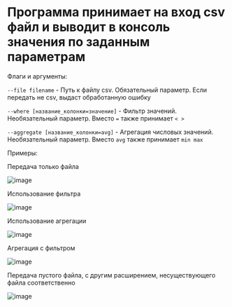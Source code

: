 # Программа принимает на вход csv файл и выводит в консоль значения по заданным параметрам

Флаги и аргументы:

`--file filename` - Путь к файлу csv. Обязательный параметр. Если передать не csv, выдаст обработанную ошибку

`--where [название_колонки=значение]` - Фильтр значений. Необязательный параметр. Вместо `=` также принимает `< >`

`--aggregate [название_колонки=avg]` - Агрегация числовых значений. Необязательный параметр. Вместо `avg` также принимает `min max`

Примеры:

Передача только файла

![image](https://github.com/user-attachments/assets/4c768faa-bac6-4f0c-92e7-819f40f2e635)

Использование фильтра

![image](https://github.com/user-attachments/assets/7e2f7cde-a884-411e-8326-d46423c773f0)

Использование агрегации

![image](https://github.com/user-attachments/assets/cde30503-4fef-4124-be0e-24fc07cbffef)

Агрегация с фильтром

![image](https://github.com/user-attachments/assets/c5205351-958e-4108-9a59-c9b1691a8b23)

Передача пустого файла, с другим расширением, несуществующего файла соответственно

![image](https://github.com/user-attachments/assets/0f7e0267-1cc4-4766-b5d7-135d5f47abc7)
